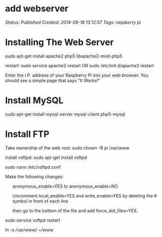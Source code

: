 # add webserver

_Status: Published_
_Created: 2014-08-18 13:12:57_
_Tags: raspberry pi_

<H1>Installing The Web Server</H1>

sudo apt-get install apache2 php5 libapache2-mod-php5

restart:
sudo service apache2 restart
OR
sudo /etc/init.d/apache2 restart

Enter the I.P. address of your Raspberry Pi into your web browser. You should see a simple page that says "It Works!"

<H1>Install MySQL</H1>

sudo apt-get install mysql-server mysql-client php5-mysql


<H1>Install FTP</H1>
Take ownership of the web root:
sudo chown -R pi /var/www

 install vsftpd:
sudo apt-get install vsftpd

sudo nano /etc/vsftpd.conf

Make the following changes:
<ul>anonymous_enable=YES to anonymous_enable=NO</ul>
<ul>Uncomment local_enable=YES and write_enable=YES by deleting the # symbol in front of each line</ul>
<ul>then go to the bottom of the file and add force_dot_files=YES.</ul>

sudo service vsftpd restart

ln -s /var/www/ ~/www